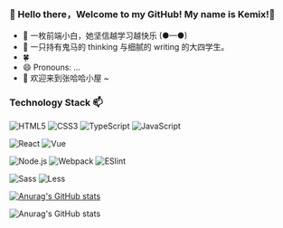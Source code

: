 ### 👋 Hello there，Welcome to my GitHub! My name is Kemix!👻
- 🌱 一枚前端小白，她坚信越学习越快乐  (●—●)
- 💫 一只持有鬼马的 thinking 与细腻的 writing 的大四学生。
- 🍀 
- 😄 Pronouns: ...
- 🤗 欢迎来到张哈哈小屋 ~ 

### Technology Stack 📫

![HTML5](https://img.shields.io/badge/-HTML5-%23E44D27?style=flat-square&logo=html5&logoColor=ffffff)
![CSS3](https://img.shields.io/badge/CSS3-yellow?style=flat-square&logo=css3)
![TypeScript](https://img.shields.io/badge/-TypeScript-007ACC?style=flat-square&logo=typescript&logoColor=white)
![JavaScript](https://img.shields.io/badge/JavaScript-red?style=flat-square&logo=JavaScript&logoColor=ffffff)

![React](https://img.shields.io/badge/React-blue?style=flat-square&logo=react&logoColor=ffffff)
![Vue](https://img.shields.io/badge/Vue.js-4FC08D?style=flat-square&logo=Vue.js&logoColor=ffffff)

![Node.js](https://img.shields.io/badge/Node.js-339933?style=flat-square&logo=Node.js&logoColor=ffffff)
![Webpack](https://img.shields.io/badge/Webpack-skyblue?style=flat-square&logo=Webpack&logoColor=ffffff)
![ESlint](https://img.shields.io/badge/ESLint-4B32C3?style=flat-square&logo=ESLint&logoColor=ffffff)

![Sass](https://img.shields.io/badge/-Sass-%23CC6699?style=flat-square&logo=sass&logoColor=ffffff)
![Less](https://img.shields.io/badge/Less-1171EE?style=flat-square&logo=Less&logoColor=ffffff)



[![Anurag's GitHub stats](https://github-readme-stats.vercel.app/api?username=kemix-zjj)](https://github.com/anuraghazra/github-readme-stats)

![Anurag's GitHub stats](https://github-readme-stats.vercel.app/api?username=kemix-&hide=contribs,prs)
